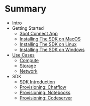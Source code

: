 # Summary

- [Intro](./intro/intro.md)
- Getting Started
    - [3bot Connect App](./gettingstarted/3bot_connect_app.md)
    - [Installing The SDK on MacOS](./gettingstarted/sdk_macos.md)
    - [Installing The SDK on Linux](./gettingstarted/sdk_linux.md)
    - [Installing The SDK on Windows](./gettingstarted/sdk_windows.md)
- [Use Cases](./usecases/usecases.md)
    - [Compute](./usecases/compute/compute.md)
    - [Storage](./usecase/storage/storage.md)
    - [Network](./usecase/network/network.md)
- SDK
    - [SDK Introduction](./sdk/sdk_introduction.md)
    - [Provisioning: Chatflow]()
    - [Provisioning: Notebooks]()
    - [Provisioning: Codeserver]()
    

